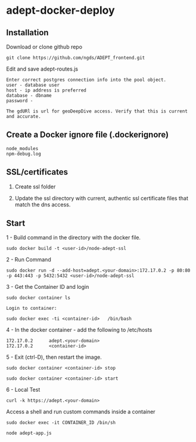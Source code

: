 # adept-docker-deploy


## Installation

Download or clone github repo

  `git clone https://github.com/ngds/ADEPT_frontend.git`

Edit and save adept-routes.js 
  	
    Enter correct postgres connection info into the pool object.
	user - database user
	host - ip address is preferred
	database - dbname 
	password - 

	The gdURl is url for geoDeepDive access. Verify that this is current and accurate.
  
##  Create a Docker ignore file (.dockerignore)
  	node_modules
   	npm-debug.log
  
## SSL/certificates

1. Create ssl folder

2. Update the ssl directory with current, authentic ssl certificate files that match the dns access.



## Start

1 - Build command in the directory with the docker file.

    sudo docker build -t <user-id>/node-adept-ssl

2 - Run Command

    sudo docker run -d --add-host=adept.<your-domain>:172.17.0.2 -p 80:80 -p 443:443 -p 5432:5432 <user-id>/node-adept-ssl

3 - Get the Container ID and login

	sudo docker container ls

	Login to container:

	sudo docker exec -ti <container-id>   /bin/bash

4 - In the docker container - add the following to /etc/hosts

	172.17.0.2      adept.<your-domain>
	172.17.0.2      <container-id>

5 - Exit (ctrl-D), then restart the image.

	sudo docker container <container-id> stop

	sudo docker container <container-id> start

6 - Local Test

	curl -k https://adept.<your-domain>

 
Access a shell and run custom commands inside a container

`sudo docker exec -it CONTAINER_ID /bin/sh`

`node adept-app.js`






